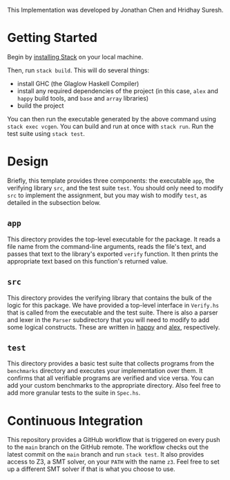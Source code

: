 This Implementation was developed by Jonathan Chen and Hridhay Suresh.

# Getting Started

Begin by [installing Stack](https://docs.haskellstack.org/en/stable/install_and_upgrade) on your local machine.

Then, run `stack build`. This will do several things:
- install GHC (the Glaglow Haskell Compiler)
- install any required dependencies of the project (in this case, `alex` and `happy` build tools, and `base` and `array` libraries)
- build the project

You can then run the executable generated by the above command using `stack exec vcgen`. You can build and run at once with `stack run`. Run the test suite using `stack test`.

# Design

Briefly, this template provides three components: the executable `app`, the verifying library `src`, and the test suite `test`. You should only need to modify `src` to implement the assignment, but you may wish to modify `test`, as detailed in the subsection below.

## `app`

This directory provides the top-level executable for the package. It reads a file name from the command-line arguments, reads the file's text, and passes that text to the library's exported `verify` function. It then prints the appropriate text based on this function's returned value.

## `src`

This directory provides the verifying library that contains the bulk of the logic for this package. We have provided a top-level interface in `Verify.hs` that is called from the executable and the test suite. There is also a parser and lexer in the `Parser` subdirectory that you will need to modify to add some logical constructs. These are written in [happy](https://hackage.haskell.org/package/happy) and [alex](https://hackage.haskell.org/package/alex), respectively.

## `test`

This directory provides a basic test suite that collects programs from the `benchmarks` directory and executes your implementation over them. It confirms that all verifiable programs are verified and vice versa. You can add your custom benchmarks to the appropriate directory. Also feel free to add more granular tests to the suite in `Spec.hs`.

# Continuous Integration

This repository provides a GitHub workflow that is triggered on every push to the `main` branch on the GitHub remote. The workflow checks out the latest commit on the `main` branch and run `stack test`. It also provides access to Z3, a SMT solver, on your `PATH` with the name `z3`. Feel free to set up a different SMT solver if that is what you choose to use.

